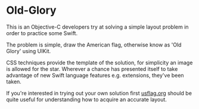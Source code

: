 # Old-Glory

This is an Objective-C developers try at solving a simple layout problem in order to practice some Swift. 

The problem is simple, draw the American flag, otherwise know as 'Old Glory' using UIKit. 

CSS techniques provide the template of the solution, for simplicity an image is allowed for the star. Wherever a chance has presented itself to take advantage of new Swift language features e.g. extensions, they've been taken.

If you're interested in trying out your own solution first [usflag.org](http://www.usflag.org/flagspecs.html "Old Glory") should be quite useful for understanding how to acquire an accurate layout.